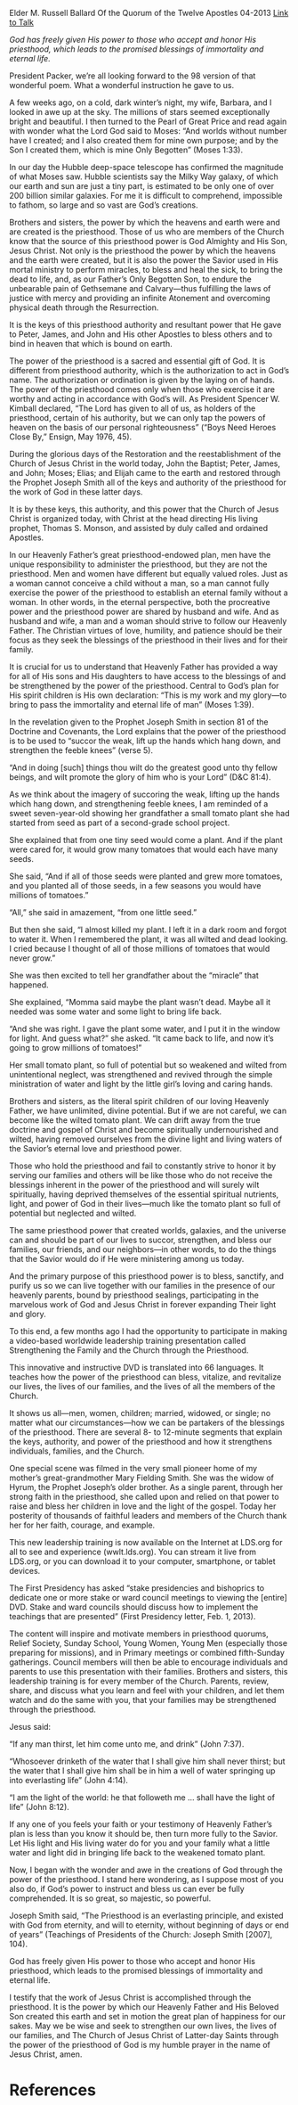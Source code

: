 Elder M. Russell Ballard
Of the Quorum of the Twelve Apostles
04-2013
[Link to Talk](https://www.churchofjesuschrist.org/study/general-conference/2013/04/this-is-my-work-and-glory?lang=eng)

_God has freely given His power to those who accept and honor His priesthood, which leads to the promised blessings of immortality and eternal life._

President Packer, we’re all looking forward to the 98 version of that wonderful poem. What a wonderful instruction he gave to us.

A few weeks ago, on a cold, dark winter’s night, my wife, Barbara, and I looked in awe up at the sky. The millions of stars seemed exceptionally bright and beautiful. I then turned to the Pearl of Great Price and read again with wonder what the Lord God said to Moses: “And worlds without number have I created; and I also created them for mine own purpose; and by the Son I created them, which is mine Only Begotten” (Moses 1:33).

In our day the Hubble deep-space telescope has confirmed the magnitude of what Moses saw. Hubble scientists say the Milky Way galaxy, of which our earth and sun are just a tiny part, is estimated to be only one of over 200 billion similar galaxies. For me it is difficult to comprehend, impossible to fathom, so large and so vast are God’s creations.

Brothers and sisters, the power by which the heavens and earth were and are created is the priesthood. Those of us who are members of the Church know that the source of this priesthood power is God Almighty and His Son, Jesus Christ. Not only is the priesthood the power by which the heavens and the earth were created, but it is also the power the Savior used in His mortal ministry to perform miracles, to bless and heal the sick, to bring the dead to life, and, as our Father’s Only Begotten Son, to endure the unbearable pain of Gethsemane and Calvary—thus fulfilling the laws of justice with mercy and providing an infinite Atonement and overcoming physical death through the Resurrection.

It is the keys of this priesthood authority and resultant power that He gave to Peter, James, and John and His other Apostles to bless others and to bind in heaven that which is bound on earth.

The power of the priesthood is a sacred and essential gift of God. It is different from priesthood authority, which is the authorization to act in God’s name. The authorization or ordination is given by the laying on of hands. The power of the priesthood comes only when those who exercise it are worthy and acting in accordance with God’s will. As President Spencer W. Kimball declared, “The Lord has given to all of us, as holders of the priesthood, certain of his authority, but we can only tap the powers of heaven on the basis of our personal righteousness” (“Boys Need Heroes Close By,” Ensign, May 1976, 45).

During the glorious days of the Restoration and the reestablishment of the Church of Jesus Christ in the world today, John the Baptist; Peter, James, and John; Moses; Elias; and Elijah came to the earth and restored through the Prophet Joseph Smith all of the keys and authority of the priesthood for the work of God in these latter days.

It is by these keys, this authority, and this power that the Church of Jesus Christ is organized today, with Christ at the head directing His living prophet, Thomas S. Monson, and assisted by duly called and ordained Apostles.

In our Heavenly Father’s great priesthood-endowed plan, men have the unique responsibility to administer the priesthood, but they are not the priesthood. Men and women have different but equally valued roles. Just as a woman cannot conceive a child without a man, so a man cannot fully exercise the power of the priesthood to establish an eternal family without a woman. In other words, in the eternal perspective, both the procreative power and the priesthood power are shared by husband and wife. And as husband and wife, a man and a woman should strive to follow our Heavenly Father. The Christian virtues of love, humility, and patience should be their focus as they seek the blessings of the priesthood in their lives and for their family.

It is crucial for us to understand that Heavenly Father has provided a way for all of His sons and His daughters to have access to the blessings of and be strengthened by the power of the priesthood. Central to God’s plan for His spirit children is His own declaration: “This is my work and my glory—to bring to pass the immortality and eternal life of man” (Moses 1:39).

In the revelation given to the Prophet Joseph Smith in section 81 of the Doctrine and Covenants, the Lord explains that the power of the priesthood is to be used to “succor the weak, lift up the hands which hang down, and strengthen the feeble knees” (verse 5).

“And in doing [such] things thou wilt do the greatest good unto thy fellow beings, and wilt promote the glory of him who is your Lord” (D&C 81:4).

As we think about the imagery of succoring the weak, lifting up the hands which hang down, and strengthening feeble knees, I am reminded of a sweet seven-year-old showing her grandfather a small tomato plant she had started from seed as part of a second-grade school project.



She explained that from one tiny seed would come a plant. And if the plant were cared for, it would grow many tomatoes that would each have many seeds.

She said, “And if all of those seeds were planted and grew more tomatoes, and you planted all of those seeds, in a few seasons you would have millions of tomatoes.”

“All,” she said in amazement, “from one little seed.”

But then she said, “I almost killed my plant. I left it in a dark room and forgot to water it. When I remembered the plant, it was all wilted and dead looking. I cried because I thought of all of those millions of tomatoes that would never grow.”

She was then excited to tell her grandfather about the “miracle” that happened.

She explained, “Momma said maybe the plant wasn’t dead. Maybe all it needed was some water and some light to bring life back.

“And she was right. I gave the plant some water, and I put it in the window for light. And guess what?” she asked. “It came back to life, and now it’s going to grow millions of tomatoes!”

Her small tomato plant, so full of potential but so weakened and wilted from unintentional neglect, was strengthened and revived through the simple ministration of water and light by the little girl’s loving and caring hands.

Brothers and sisters, as the literal spirit children of our loving Heavenly Father, we have unlimited, divine potential. But if we are not careful, we can become like the wilted tomato plant. We can drift away from the true doctrine and gospel of Christ and become spiritually undernourished and wilted, having removed ourselves from the divine light and living waters of the Savior’s eternal love and priesthood power.

Those who hold the priesthood and fail to constantly strive to honor it by serving our families and others will be like those who do not receive the blessings inherent in the power of the priesthood and will surely wilt spiritually, having deprived themselves of the essential spiritual nutrients, light, and power of God in their lives—much like the tomato plant so full of potential but neglected and wilted.

The same priesthood power that created worlds, galaxies, and the universe can and should be part of our lives to succor, strengthen, and bless our families, our friends, and our neighbors—in other words, to do the things that the Savior would do if He were ministering among us today.

And the primary purpose of this priesthood power is to bless, sanctify, and purify us so we can live together with our families in the presence of our heavenly parents, bound by priesthood sealings, participating in the marvelous work of God and Jesus Christ in forever expanding Their light and glory.

To this end, a few months ago I had the opportunity to participate in making a video-based worldwide leadership training presentation called Strengthening the Family and the Church through the Priesthood.

This innovative and instructive DVD is translated into 66 languages. It teaches how the power of the priesthood can bless, vitalize, and revitalize our lives, the lives of our families, and the lives of all the members of the Church.

It shows us all—men, women, children; married, widowed, or single; no matter what our circumstances—how we can be partakers of the blessings of the priesthood. There are several 8- to 12-minute segments that explain the keys, authority, and power of the priesthood and how it strengthens individuals, families, and the Church.

One special scene was filmed in the very small pioneer home of my mother’s great-grandmother Mary Fielding Smith. She was the widow of Hyrum, the Prophet Joseph’s older brother. As a single parent, through her strong faith in the priesthood, she called upon and relied on that power to raise and bless her children in love and the light of the gospel. Today her posterity of thousands of faithful leaders and members of the Church thank her for her faith, courage, and example.

This new leadership training is now available on the Internet at LDS.org for all to see and experience (wwlt.lds.org). You can stream it live from LDS.org, or you can download it to your computer, smartphone, or tablet devices.

The First Presidency has asked “stake presidencies and bishoprics to dedicate one or more stake or ward council meetings to viewing the [entire] DVD. Stake and ward councils should discuss how to implement the teachings that are presented” (First Presidency letter, Feb. 1, 2013).

The content will inspire and motivate members in priesthood quorums, Relief Society, Sunday School, Young Women, Young Men (especially those preparing for missions), and in Primary meetings or combined fifth-Sunday gatherings. Council members will then be able to encourage individuals and parents to use this presentation with their families. Brothers and sisters, this leadership training is for every member of the Church. Parents, review, share, and discuss what you learn and feel with your children, and let them watch and do the same with you, that your families may be strengthened through the priesthood.

Jesus said:

“If any man thirst, let him come unto me, and drink” (John 7:37).

“Whosoever drinketh of the water that I shall give him shall never thirst; but the water that I shall give him shall be in him a well of water springing up into everlasting life” (John 4:14).

“I am the light of the world: he that followeth me … shall have the light of life” (John 8:12).

If any one of you feels your faith or your testimony of Heavenly Father’s plan is less than you know it should be, then turn more fully to the Savior. Let His light and His living water do for you and your family what a little water and light did in bringing life back to the weakened tomato plant.

Now, I began with the wonder and awe in the creations of God through the power of the priesthood. I stand here wondering, as I suppose most of you also do, if God’s power to instruct and bless us can ever be fully comprehended. It is so great, so majestic, so powerful.

Joseph Smith said, “The Priesthood is an everlasting principle, and existed with God from eternity, and will to eternity, without beginning of days or end of years” (Teachings of Presidents of the Church: Joseph Smith [2007], 104).

God has freely given His power to those who accept and honor His priesthood, which leads to the promised blessings of immortality and eternal life.

I testify that the work of Jesus Christ is accomplished through the priesthood. It is the power by which our Heavenly Father and His Beloved Son created this earth and set in motion the great plan of happiness for our sakes. May we be wise and seek to strengthen our own lives, the lives of our families, and The Church of Jesus Christ of Latter-day Saints through the power of the priesthood of God is my humble prayer in the name of Jesus Christ, amen.

# References
